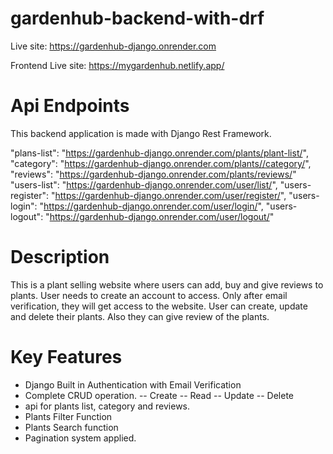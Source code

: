 # gardenhub-backend-with-drf

Live site: https://gardenhub-django.onrender.com

Frontend Live site: https://mygardenhub.netlify.app/

# Api Endpoints
This backend application is made with Django Rest Framework.

"plans-list": "https://gardenhub-django.onrender.com/plants/plant-list/",
"category": "https://gardenhub-django.onrender.com/plants//category/",
"reviews": "https://gardenhub-django.onrender.com/plants/reviews/"
"users-list": "https://gardenhub-django.onrender.com/user/list/",
"users-register": "https://gardenhub-django.onrender.com/user/register/",
"users-login": "https://gardenhub-django.onrender.com/user/login/",
"users-logout": "https://gardenhub-django.onrender.com/user/logout/"

# Description
This is a plant selling website where users can add, buy and give reviews to plants. User needs to create an account to access. Only after email verification, they will get access to the website. User can create, update and delete their plants. Also they can give review of the plants.

# Key Features
- Django Built in Authentication with Email Verification
- Complete CRUD operation.
  -- Create
  -- Read
  -- Update
  -- Delete
- api for plants list, category and reviews.
- Plants Filter Function
- Plants Search function
- Pagination system applied. 